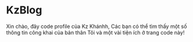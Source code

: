 # KzBlog
Xin chào, đây code profile của Kz Khánhh,
Các bạn có thể tìm thấy một số thông tin công khai của bản thân Tôi và một vài tiện ích ở trang code này!
